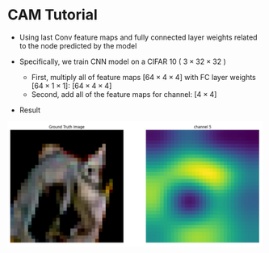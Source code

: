 # CAM Tutorial 

- Using last Conv feature maps and fully connected layer weights related to the node predicted by the model

- Specifically, we train CNN model on a CIFAR $10$ ( $3 \times 32 \times 32$ )
  - First, multiply all of feature maps $[64 \times 4 \times 4]$ with FC layer weights $[64 \times 1 \times 1]$: $[64 \times 4 \times 4]$
  - Second, add all of the feature maps for channel: $[4 \times 4]$
  
 
- Result

<p align="center">
<img src='./result.png'>
</p>
